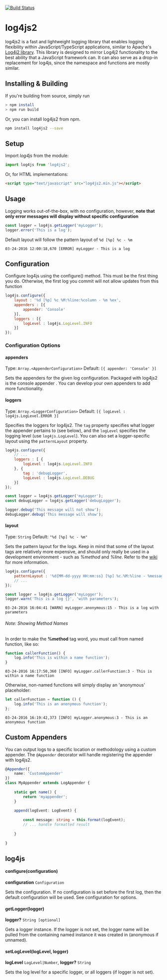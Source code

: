[![Build Status](https://travis-ci.org/anigenero/log4js2.svg?branch=typescript)](https://travis-ci.org/anigenero/log4js2)

# log4js2
log4js2 is a fast and lightweight logging library that enables logging flexibility within JavaScript/TypeScript applications, 
similar to Apache's [Log4j2 library](https://logging.apache.org/log4j/2.x/). This library is designed to mirror Log4j2 
functionality to the best ability that a JavaScript framework can. It can also serve as a drop-in replacement for log4js, 
since the namespace and functions are mostly similar.

## Installing & Building

If you're building from source, simply run

```bash
> npm install
> npm run build
```

Or, you can install log4js2 from npm.

```bash
npm install log4js2 --save
```

## Setup

Import _log4js_ from the module:

```javascript
import log4js from 'log4js2';
```

Or, for HTML implementations:

```html
<script type="text/javascript" src="log4js2.min.js"></script>
```

## Usage

Logging works out-of-the-box, with no configuration, however, __note that only error messages will display without 
specific configuration__

```javascript
const logger = log4js.getLogger('myLogger');
logger.error('This is a log');
```
Default layout will follow the pattern layout of `%d [%p] %c - %m`

```text
03-24-2016 12:00:18,670 [ERROR] myLogger - This is a log
```

## Configuration

Configure log4js using the configure() method. This must be the first thing you do. Otherwise, 
the first log you commit will not allow updates from this function

```javascript
log4js.configure({
    layout : '%d [%p] %c %M:%line:%column - %m %ex',
    appenders : [{
        appender: 'Console'
    }],
    loggers : [{
        logLevel : log4js.LogLevel.INFO
    }]
});
```

### Configuration Options

#### appenders
Type: `Array.<AppenderConfiguration>`
Default: `[{ appender: 'Console' }]`

Sets the appenders for the given log configuration. Packaged with log4js2 is the console appender
. You can develop your own appenders to add more functionality.

#### loggers
Type: `Array.<LoggerConfiguration>`
Default: `[{ logLevel : log4js.LogLevel.ERROR }]`

Specifies the loggers for log4js2. The `tag` property specifies what logger the appender pertains to 
(see below), and the `logLevel` specifies the logging level (use `log4js.LogLevel`). You can also
set a logger-specific layout using the `patternLayout` property. 

```javascript
log4js.configure({
    // ...
    loggers : [ {
	    logLevel : log4js.LogLevel.INFO
    }, {
		tag : 'debugLogger',
		logLevel : log4js.LogLevel.DEBUG
	}]
});

const logger = log4js.getLogger('myLogger');
const debugLogger = log4js.getLogger('debugLogger');

logger.debug('This message will not show');
debugLogger.debug('This message will show');
```

#### layout
Type: `String`
Default: `"%d [%p] %c - %m"`

Sets the pattern layout for the logs. Keep in mind that some of the layout tags are relatively more expensive, and 
should only really be used in a development environment - such as *%method* and *%line*.
Refer to the [wiki](https://github.com/anigenero/log4js2/wiki/Pattern-Layouts) for more information.

```javascript
log4js.configure({
    patternLayout : '%d{MM-dd-yyyy HH:mm:ss} [%p] %c.%M:%line - %message',
    // ...
});

const logger = log4js.getLogger('myLogger');
logger.warn('This is a log {}', 'with parameters');
```
```text
03-24-2016 16:04:41 [WARN] myLogger.anonymous:15 - This is a log with parameters
```

###### Note: Showing Method Names

In order to make the **%method** tag word, you must call from named function, like so:

```javascript
function callerFunction() {
    log.info('This is within a name function');
}
```

```text
03-24-2016 16:17:50,360 [INFO] myLogger.callerFunction:3 - This is within a name function
```

Otherwise, non-named functions will simply display an 'anonymous' placeholder:

```javascript
let callerFunction = function () {
    log.info('This is an anonymous function');
};
```

```text
03-24-2016 16:19:42,373 [INFO] myLogger.anonymous:3 - This is an anonymous function
```

## Custom Appenders
You can output logs to a specific location or methodology using a custom appender. The `@Appender` decorator
will handle registering the appender with log4js2.

```typescript
@Appender({
    name: 'CustomAppender'
})
class MyAppender extends LogAppender {
    
    static get name() {
        return 'myappender';
    }
    
    append(logEvent: LogEvent) {
        
        const message: string = this.format(logEvent);
        // ... handle formatted result
        
    }
    
}
```

## log4js

#### configure(configuration)
__configuration__ `Configuration`

Sets the configuration. If no configuration is set before the first log, then the default 
configuration will be used. See configuration for options.

#### getLogger(logger)
__logger?__ `String [optional]`

Gets a logger instance. If the logger is not set, the logger name will be pulled from the
containing named instance it was created in (anonymous if unnamed).

#### setLogLevel(logLevel, logger)

__logLevel__ `LogLevel|Number`,
__logger?__ `String`

Sets the log level for a specific logger, or all loggers (if logger is not set).